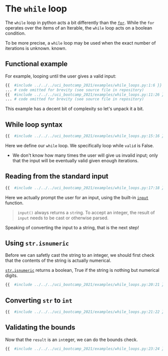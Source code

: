 # The `while` loop

The `while` loop in python acts a bit differently than the [`for`](./for.md). While the `for` operates
over the items of an Iterable, the `while` loop acts on a boolean condition.

To be more precise, a `while` loop may be used when the exact number of iterations is unknown. known.

## Functional example
For example, looping until the user gives a valid input:
```python
{{  #include ../../../uci_bootcamp_2021/examples/while_loops.py:1:6 }}
... # code omitted for brevity (see source file in repository)
{{  #include ../../../uci_bootcamp_2021/examples/while_loops.py:11:26 }}
... # code omitted for brevity (see source file in repository)
```

This example has a decent bit of complexity so let's unpack it a bit.
## While loop syntax
```python
{{  #include ../../../uci_bootcamp_2021/examples/while_loops.py:15:16 }}
```
Here we define our `while` loop. We specifically loop while `valid` is False.
 - We don't know how many times the user will give us invalid input; only that the input will be eventually valid given enough iterations.

## Reading from the standard input
```python
{{  #include ../../../uci_bootcamp_2021/examples/while_loops.py:17:18 }}
```
Here we actually prompt the user for an input, using the built-in [`input`](https://docs.python.org/3/library/functions.html#input) function.

> `input()` always returns a `str`ing. To accept an integer, the result of `input` needs to be cast or otherwise parsed.

Speaking of converting the input to a string, that is the next step!

## Using `str.isnumeric`
Before we can safetly cast the string to an integer, we should first check that 
the contents of the string is actually numerical.

[`str.isnumeric`](https://docs.python.org/3/library/stdtypes.html#str.isnumeric) returns a boolean, True if the string is nothing but numerical digits.

```python
{{  #include ../../../uci_bootcamp_2021/examples/while_loops.py:20:21 }}
```

## Converting `str` to `int`
```python
{{  #include ../../../uci_bootcamp_2021/examples/while_loops.py:21:22 }}
```

## Validating the bounds
Now that the `result` is an `int`eger, we can do the bounds check.

```python
{{  #include ../../../uci_bootcamp_2021/examples/while_loops.py:23:24 }}
```

